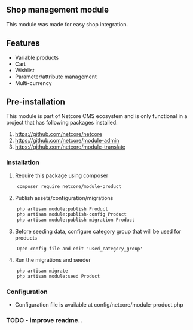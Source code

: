 ## Shop management module
This module was made for easy shop integration.

## Features
- Variable products
- Cart
- Wishlist
- Parameter/attribute management
- Multi-currency

## Pre-installation
This module is part of Netcore CMS ecosystem and is only functional in a project that has following packages installed:

1. https://github.com/netcore/netcore
2. https://github.com/netcore/module-admin
3. https://github.com/netcore/module-translate

### Installation
1. Require this package using composer
```bash
    composer require netcore/module-product
```

2. Publish assets/configuration/migrations
```bash
    php artisan module:publish Product
    php artisan module:publish-config Product
    php artisan module:publish-migration Product
```

3. Before seeding data, configure category group that will be used for products
```
    Open config file and edit 'used_category_group'
```

4. Run the migrations and seeder
```bash
    php artisan migrate
    php artisan module:seed Product
```

### Configuration
- Configuration file is available at config/netcore/module-product.php

### TODO - improve readme..
